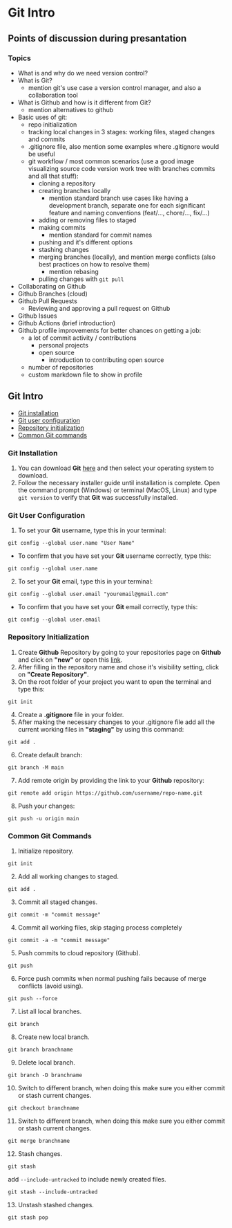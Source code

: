 # Git Intro

## Points of discussion during presantation

### Topics

- What is and why do we need version control?
- What is Git?
  - mention git's use case a version control manager, and also a collaboration tool
- What is Github and how is it different from Git?
  - mention alternatives to github
- Basic uses of git:
  - repo initialization
  - tracking local changes in 3 stages: working files, staged changes and commits
  - .gitignore file, also mention some examples where .gitignore would be useful
  - git workflow / most common scenarios (use a good image visualizing source code version work tree with branches commits and all that stuff):
    - cloning a repository
    - creating branches locally
      - mention standard branch use cases like having a development branch, separate one for each significant feature and naming conventions (feat/..., chore/..., fix/...)
    - adding or removing files to staged
    - making commits
      - mention standard for commit names
    - pushing and it's different options
    - stashing changes
    - merging branches (locally), and mention merge conflicts (also best practices on how to resolve them)
      - mention rebasing
    - pulling changes with `git pull`
- Collaborating on Github
- Github Branches (cloud)
- Github Pull Requests
  - Reviewing and approving a pull request on Github
- Github Issues
- Github Actions (brief introduction)
- Github profile improvements for better chances on getting a job:
  - a lot of commit activity / contributions
    - personal projects
    - open source
      - introduction to contributing open source
  - number of repositories
  - custom markdown file to show in profile

## Git Intro

- [Git installation](#git-installation)
- [Git user configuration](#git-user-configuration)
- [Repository initialization](#repository-initialization)
- [Common Git commands](#common-git-commands)

### Git Installation

1. You can download **Git** [here](https://git-scm.com/download) and then select your operating system to download.
2. Follow the necessary installer guide until installation is complete. Open the command prompt (Windows) or terminal (MacOS, Linux) and type `git version` to verify that **Git** was successfully installed.

### Git User Configuration

1. To set your **Git** username, type this in your terminal:

```shell
git config --global user.name "User Name"
```

- To confirm that you have set your **Git** username correctly, type this:

```shell
git config --global user.name
```

2. To set your **Git** email, type this in your terminal:

```shell
git config --global user.email "youremail@gmail.com"
```

- To confirm that you have set your **Git** email correctly, type this:

```shell
git config --global user.email
```

### Repository Initialization

1. Create **Github** Repository by going to your repositories page on **Github** and click on **"new"** or open this [link](https://github.com/new).
2. After filling in the repository name and chose it's visibility setting, click on **"Create Repository"**.
3. On the root folder of your project you want to open the terminal and type this:

```shell
git init
```

4. Create a **.gitignore** file in your folder.
5. After making the necessary changes to your .gitignore file add all the current working files in **"staging"** by using this command:

```shell
git add .
```

6. Create default branch:

```shell
git branch -M main
```

7. Add remote origin by providing the link to your **Github** repository:

```shell
git remote add origin https://github.com/username/repo-name.git
```

8. Push your changes:

```shell
git push -u origin main
```

### Common Git Commands

1. Initialize repository.

```shell
git init
```

2. Add all working changes to staged.

```shell
git add .
```

3. Commit all staged changes.

```shell
git commit -m "commit message"
```

4. Commit all working files, skip staging process completely

```shell
git commit -a -m "commit message"
```

5. Push commits to cloud repository (Github).

```shell
git push
```

6. Force push commits when normal pushing fails because of merge conflicts (avoid using).

```shell
git push --force
```

7. List all local branches.

```shell
git branch
```

8. Create new local branch.

```shell
git branch branchname
```

9. Delete local branch.

```shell
git branch -D branchname
```

10. Switch to different branch, when doing this make sure you either commit or stash current changes.

```shell
git checkout branchname
```

11. Switch to different branch, when doing this make sure you either commit or stash current changes.

```shell
git merge branchname
```

12. Stash changes.

```shell
git stash
```

add `--include-untracked` to include newly created files.

```shell
git stash --include-untracked
```

13. Unstash stashed changes.

```shell
git stash pop
```
